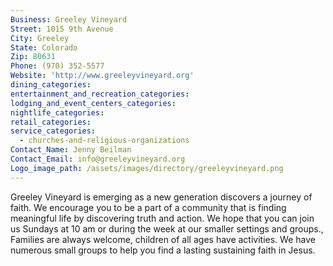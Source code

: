 ```yaml
---
Business: Greeley Vineyard
Street: 1015 9th Avenue
City: Greeley
State: Colorado
Zip: 80631
Phone: (970) 352-5577
Website: 'http://www.greeleyvineyard.org'
dining_categories:
entertainment_and_recreation_categories:
lodging_and_event_centers_categories:
nightlife_categories:
retail_categories:
service_categories:
  - churches-and-religious-organizations
Contact_Name: Jenny Beilman
Contact_Email: info@greeleyvineyard.org
Logo_image_path: /assets/images/directory/greeleyvineyard.png
---
```



Greeley Vineyard is emerging as a new generation discovers a journey of faith. We encourage you to be a part of a community that is finding meaningful life by discovering truth and action. We hope that you can join us Sundays at 10 am or during the week at our smaller settings and groups., Families are always welcome, children of all ages have activities. We have numerous small groups to help you find a lasting sustaining faith in Jesus.
